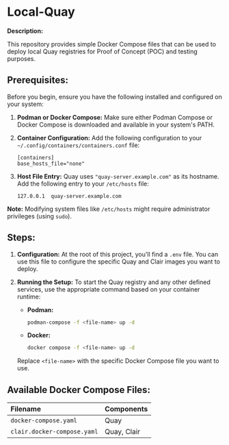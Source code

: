 # Local-Quay

**Description:**

This repository provides simple Docker Compose files that can be used to deploy local Quay registries for Proof of Concept (POC) and testing purposes.

## Prerequisites:

Before you begin, ensure you have the following installed and configured on your system:

1.  **Podman or Docker Compose:** Make sure either Podman Compose or Docker Compose is downloaded and available in your system's PATH.

2.  **Container Configuration:** Add the following configuration to your `~/.config/containers/containers.conf` file:

    ```
    [containers]
    base_hosts_file="none"
    ```

3.  **Host File Entry:** Quay uses `"quay-server.example.com"` as its hostname. Add the following entry to your `/etc/hosts` file:

    ```
    127.0.0.1  quay-server.example.com
    ```

**Note:** Modifying system files like `/etc/hosts` might require administrator privileges (using `sudo`).

## Steps:

1.  **Configuration:** At the root of this project, you'll find a `.env` file. You can use this file to configure the specific Quay and Clair images you want to deploy.

2.  **Running the Setup:** To start the Quay registry and any other defined services, use the appropriate command based on your container runtime:

    * **Podman:**
        ```bash
        podman-compose -f <file-name> up -d
        ```
    * **Docker:**
        ```bash
        docker compose -f <file-name> up -d
        ```

    Replace `<file-name>` with the specific Docker Compose file you want to use.

## Available Docker Compose Files:

| Filename                     | Components             |
| :--------------------------- | :--------------------- |
| `docker-compose.yaml`        | Quay                   |
| `clair.docker-compose.yaml`  | Quay, Clair            |